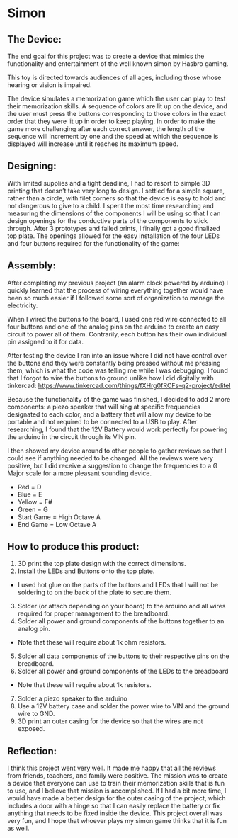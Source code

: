# Simon

## The Device:

The end goal for this project was to create a device that mimics the functionality and entertainment of the well known simon by Hasbro gaming.

This toy is directed towards audiences of all ages, including those whose hearing or vision is impaired.

The device simulates a memorization game which the user can play to test their memorization skills. A sequence of colors are lit up on the device, and the user must press the buttons corresponding to those colors in the exact order that they were lit up in order to keep playing. In order to make the game more challenging after each correct answer, the length of the sequence will increment by one and the speed at which the sequence is displayed will increase until it reaches its maximum speed.

## Designing:

With limited supplies and a tight deadline, I had to resort to simple 3D printing that doesn’t take very long to design. I settled for a simple square, rather than a circle, with filet corners so that the device is easy to hold and not dangerous to give to a child. I spent the most time researching and measuring the dimensions of the components I will be using so that I can design openings for the conductive parts of the components to stick through. After 3 prototypes and failed prints, I finally got a good finalized top plate. The openings allowed for the easy installation of the four LEDs and four buttons required for the functionality of the game:

## Assembly:

After completing my previous project (an alarm clock powered by arduino) I quickly learned that the process of wiring everything together would have been so much easier if I followed some sort of organization to manage the electricity.

When I wired the buttons to the board, I used one red wire connected to all four buttons and one of the analog pins on the arduino to create an easy circuit to power all of them. Contrarily, each button has their own individual pin assigned to it for data.

After testing the device I ran into an issue where I did not have control over the buttons and they were constantly being pressed without me pressing them, which is what the code was telling me while I was debugging. I found that I forgot to wire the buttons to ground unlike how I did digitally with tinkercad: https://www.tinkercad.com/things/fXHrg0fRCFs-q2-project/editel

Because the functionality of the game was finished, I decided to add 2 more components: a piezo speaker that will sing at specific frequencies designated to each color, and a battery that will allow my device to be portable and not required to be connected to a USB to play. After researching, I found that the 12V Battery would work perfectly for powering the arduino in the circuit through its VIN pin.

I then showed my device around to other people to gather reviews so that I could see if anything needed to be changed. All the reviews were very positive, but I did receive a suggestion to change the frequencies to a G Major scale for a more pleasant sounding device.

- Red = D
- Blue = E
- Yellow = F#
- Green = G
- Start Game = High Octave A
- End Game = Low Octave A

## How to produce this product:

1. 3D print the top plate design with the correct dimensions.
2. Install the LEDs and Buttons onto the top plate.
  - I used hot glue on the parts of the buttons and LEDs that I will not be soldering to on the back of the plate to secure them.
3. Solder (or attach depending on your board) to the arduino and all wires required for proper management to the breadboard.
4. Solder all power and ground components of the buttons together to an analog pin.
  - Note that these will require about 1k ohm resistors.
5. Solder all data components of the buttons to their respective pins on the breadboard.
6. Solder all power and ground components of the LEDs to the breadboard
  - Note that these will require about 1k resistors.
7. Solder a piezo speaker to the arduino
8. Use a 12V battery case and solder the power wire to VIN and the ground wire to GND.
9. 3D print an outer casing for the device so that the wires are not exposed.

## Reflection:

I think this project went very well. It made me happy that all the reviews from friends, teachers, and family were positive. The mission was to create a device that everyone can use to train their memorization skills that is fun to use, and I believe that mission is accomplished. If I had a bit more time, I would have made a better design for the outer casing of the project, which includes a door with a hinge so that I can easily replace the battery or fix anything that needs to be fixed inside the device. This project overall was very fun, and I hope that whoever plays my simon game thinks that it is fun as well.
